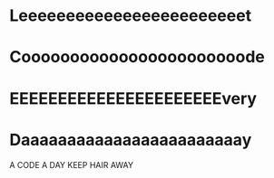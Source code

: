 # Leeeeeeeeeeeeeeeeeeeeeeeet
# Cooooooooooooooooooooooode
# EEEEEEEEEEEEEEEEEEEEEEvery
# Daaaaaaaaaaaaaaaaaaaaaaaay


A CODE A DAY KEEP HAIR AWAY
